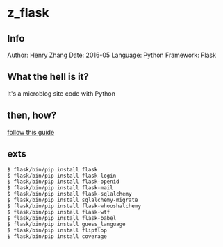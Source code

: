 # z_flask

## Info
Author: Henry Zhang
Date: 2016-05
Language: Python
Framework: Flask

## What the hell is it?
It's a microblog site code with Python

## then, how?
[follow this guide](http://blog.miguelgrinberg.com/post/the-flask-mega-tutorial-part-i-hello-world)

## exts
```
$ flask/bin/pip install flask
$ flask/bin/pip install flask-login
$ flask/bin/pip install flask-openid
$ flask/bin/pip install flask-mail
$ flask/bin/pip install flask-sqlalchemy
$ flask/bin/pip install sqlalchemy-migrate
$ flask/bin/pip install flask-whooshalchemy
$ flask/bin/pip install flask-wtf
$ flask/bin/pip install flask-babel
$ flask/bin/pip install guess_language
$ flask/bin/pip install flipflop
$ flask/bin/pip install coverage
```

